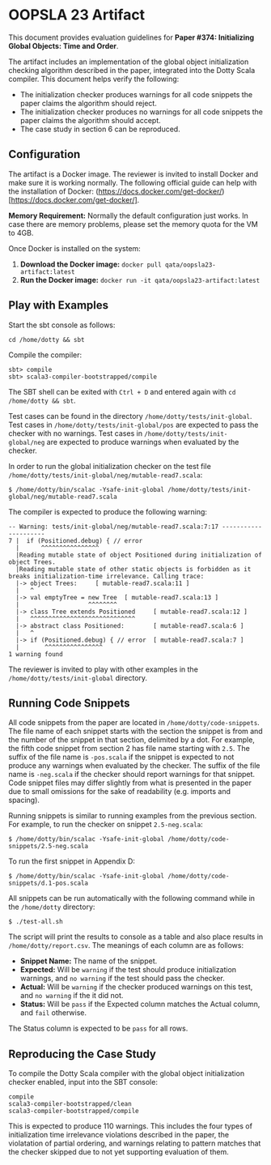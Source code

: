 # OOPSLA 23 Artifact

This document provides evaluation guidelines for **Paper #374: Initializing Global Objects: Time and Order**.

The artifact includes an implementation of the global object initialization checking algorithm described in the paper, integrated into the Dotty Scala compiler. This document helps verify the following:
- The initialization checker produces warnings for all code snippets the paper claims the algorithm should reject.
- The initialization checker produces no warnings for all code snippets the paper claims the algorithm should accept.
- The case study in section 6 can be reproduced.

## Configuration

The artifact is a Docker image. The reviewer is invited to install Docker and make sure it is working normally. The following official guide can help with the installation of Docker: (https://docs.docker.com/get-docker/)[https://docs.docker.com/get-docker/].

**Memory Requirement:** Normally the default configuration just works. In case there are memory problems, please set the memory quota for the VM to 4GB.

Once Docker is installed on the system:

1. **Download the Docker image:** `docker pull qata/oopsla23-artifact:latest`
2. **Run the Docker image:** `docker run -it qata/oopsla23-artifact:latest`

## Play with Examples

Start the sbt console as follows:
```
cd /home/dotty && sbt
```

Compile the compiler:
```
sbt> compile
sbt> scala3-compiler-bootstrapped/compile
```

The SBT shell can be exited with `Ctrl + D` and entered again with `cd /home/dotty && sbt`.

Test cases can be found in the directory `/home/dotty/tests/init-global`. Test cases in `/home/dotty/tests/init-global/pos` are expected to pass the checker with no warnings. Test cases in `/home/dotty/tests/init-global/neg` are expected to produce warnings when evaluated by the checker.

In order to run the global initialization checker on the test file `/home/dotty/tests/init-global/neg/mutable-read7.scala`:
```
$ /home/dotty/bin/scalac -Ysafe-init-global /home/dotty/tests/init-global/neg/mutable-read7.scala
```

The compiler is expected to produce the following warning:
```
-- Warning: tests/init-global/neg/mutable-read7.scala:7:17 ---------------------
7 |  if (Positioned.debug) { // error
  |      ^^^^^^^^^^^^^^^^
  |Reading mutable state of object Positioned during initialization of object Trees.
  |Reading mutable state of other static objects is forbidden as it breaks initialization-time irrelevance. Calling trace:
  |-> object Trees:     [ mutable-read7.scala:11 ]
  |   ^
  |-> val emptyTree = new Tree  [ mutable-read7.scala:13 ]
  |                   ^^^^^^^^
  |-> class Tree extends Positioned     [ mutable-read7.scala:12 ]
  |   ^^^^^^^^^^^^^^^^^^^^^^^^^^^^^
  |-> abstract class Positioned:        [ mutable-read7.scala:6 ]
  |   ^
  |-> if (Positioned.debug) { // error  [ mutable-read7.scala:7 ]
  |       ^^^^^^^^^^^^^^^^
1 warning found
```

The reviewer is invited to play with other examples in the `/home/dotty/tests/init-global` directory.

## Running Code Snippets

All code snippets from the paper are located in `/home/dotty/code-snippets`. The file name of each snippet starts with the section the snippet is from and the number of the snippet in that section, delimited by a dot. For example, the fifth code snippet from section 2 has file name starting with `2.5`. The suffix of the file name is `-pos.scala` if the snippet is expected to not produce any warnings when evaluated by the checker. The suffix of the file name is `-neg.scala` if the checker should report warnings for that snippet. Code snippet files may differ slightly from what is presented in the paper due to small omissions for the sake of readability (e.g. imports and spacing).

Running snippets is similar to running examples from the previous section. For example, to run the checker on snippet `2.5-neg.scala`:
```
$ /home/dotty/bin/scalac -Ysafe-init-global /home/dotty/code-snippets/2.5-neg.scala
```

To run the first snippet in Appendix D:
```
$ /home/dotty/bin/scalac -Ysafe-init-global /home/dotty/code-snippets/d.1-pos.scala
```

All snippets can be run automatically with the following command while in the `/home/dotty` directory:
```
$ ./test-all.sh
```
The script will print the results to console as a table and also place results in `/home/dotty/report.csv`. The meanings of each column are as follows:
- **Snippet Name:** The name of the snippet.
- **Expected:** Will be `warning` if the test should produce initialization warnings, and `no warning` if the test should pass the checker.
- **Actual:** Will be `warning` if the checker produced warnings on this test, and `no warning` if the it did not.
- **Status:** Will be `pass` if the Expected column matches the Actual column, and `fail` otherwise.

The Status column is expected to be `pass` for all rows.

## Reproducing the Case Study

To compile the Dotty Scala compiler with the global object initialization checker enabled, input into the SBT console:
```
compile
scala3-compiler-bootstrapped/clean
scala3-compiler-bootstrapped/compile
```

This is expected to produce 110 warnings. This includes the four types of initialization time irrelevance violations described in the paper, the violatation of partial ordering, and warnings relating to pattern matches that the checker skipped due to not yet supporting evaluation of them.